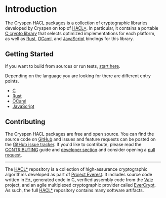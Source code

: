 # Introduction

The Cryspen HACL packages is a collection of cryptographic libraries developed
by Cryspen on top of [HACL*].
In particular, it contains a portable [C crypto library] that selects optimized
implementations for each platform, as well as [Rust], [OCaml], and [JavaScript]
bindings for this library.

## Getting Started

If you want to build from sources or run tests, [start here](./).

Depending on the language you are looking for there are different entry points.

- [C][c crypto library]
- [Rust]
- [OCaml]
- [JavaScript]

## Contributing

The Cryspen HACL packages are free and open source.
You can find the source code on [GitHub] and issues and feature requests can be
posted on the [GitHub issue tracker].
If you'd like to contribute, please read the [CONTRIBUTING] guide and
[developer section] and consider opening a [pull request].

---

The [HACL*] repository is a collection of high-assurance cryptographic
algorithms developed as part of [Project Everest].
It includes source code written in [F*], generated code in C, verified assembly
code from the [Vale] project, and an agile multiplexed cryptographic provider
called [EverCrypt].
As such, the full [HACL*] repository contains many software artifacts.

[//]: # "links"
[cmake]: https://cmake.org/
[ninja]: https://ninja-build.org/
[mach]: ./mach
[gtest]: https://google.github.io/googletest/
[nlohmann_json]: https://github.com/nlohmann/json
[hacl*]: https://hacl-star.github.io
[f*]: https://fstar-lang.org
[vale]: https://hacl-star.github.io/HaclValeEverCrypt.html
[evercrypt]: https://hacl-star.github.io/HaclValeEverCrypt.html
[status]: https://img.shields.io/badge/status-alpha-red.svg?style=for-the-badge
[project everest]: https://project-everest.github.io/
[c crypto library]: ./hacl-c/
[rust]: ./hacl-rust/
[ocaml]: ./hacl-ocaml/
[javascript]: ./hacl-js/
[developer section]: ./developers/
[github]: https://github.com/cryspen/hacl-packages
[github issue tracker]: https://github.com/cryspen/hacl-packages/issues
[pull request]: https://github.com/cryspen/hacl-packages/pulls
[contributing]: https://github.com/cryspen/hacl-packages/blob/main/CONTRIBUTING.md

